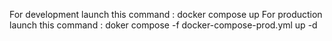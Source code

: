 For development launch this command : docker compose up
For production launch this command : doker compose -f docker-compose-prod.yml up -d
